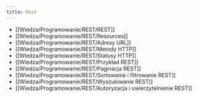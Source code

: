 ```yaml
---
title: Rest
---
```


- [[Wiedza/Programowanie/REST/REST]]
- [[Wiedza/Programowanie/REST/Resources]]
- [[Wiedza/Programowanie/REST/Adresy URL]]
- [[Wiedza/Programowanie/REST/Metody HTTP]]
- [[Wiedza/Programowanie/REST/Statusy HTTP]]
- [[Wiedza/Programowanie/REST/Przykład REST]]
- [[Wiedza/Programowanie/REST/Paginacja REST]]
- [[Wiedza/Programowanie/REST/Sortowanie i filtrowanie REST]]
- [[Wiedza/Programowanie/REST/Wyszukiwanie REST]]
- [[Wiedza/Programowanie/REST/Autoryzacja i uwierzytelnienie REST]]